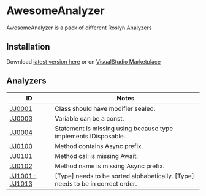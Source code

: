 # AwesomeAnalyzer

AwesomeAnalyzer is a pack of different Roslyn Analyzers

## Installation

Download [latest version here](https://github.com/SharpSpace/AwesomeAnalyzer/releases/download/v0.35.1/AwesomeAnalyzer.0.35.1.vsix)
or on [VisualStudio Marketplace](https://marketplace.visualstudio.com/items?itemName=SharpSpace.AwesomeAnalyzer)

## Analyzers

ID | Notes
--------|----------
[JJ0001](docs/JJ0001.md) | Class should have modifier sealed.
[JJ0003](docs/JJ0003.md) | Variable can be a const.
[JJ0004](docs/JJ0004.md) | Statement is missing using because type implements IDisposable.
[JJ0100](docs/JJ0100.md) | Method contains Async prefix.
[JJ0101](docs/JJ0101.md) | Method call is missing Await.
[JJ0102](docs/JJ0101.md) | Method name is missing Async prefix.
[JJ1001-JJ1013](docs/JJ1001-JJ1013.md) | [Type] needs to be sorted alphabetically. [Type] needs to be in correct order.